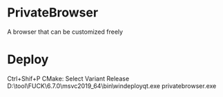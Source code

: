 # PrivateBrowser
A browser that can be customized freely


# Deploy
Ctrl+Shif+P CMake: Select Variant Release
D:\tool\FUCK\6.7.0\msvc2019_64\bin\windeployqt.exe privatebrowser.exe
